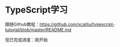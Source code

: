 # TypeScript学习

跟随Github教程：https://github.com/xcatliu/typescript-tutorial/blob/master/README.md

现已完成进度：刚开始